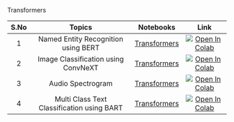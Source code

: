 Transformers

| S.No |                                                       Topics                                                       |                                                                           Notebooks                                                                           |                                                                                                               Link                                                                                                                |
|:----:|:------------------------------------------------------------------------------------------------------------------:|:-------------------------------------------------------------------------------------------------------------------------------------------------------------:|:---------------------------------------------------------------------------------------------------------------------------------------------------------------------------------------------------------------------------------:|
|  1   |                Named Entity Recognition using BERT                 | [Transformers]((https://github.com/rbg-research/AI-Training/blob/main/Bootcamps-Workshops/EssentialAI/8.%20Conventional-ML-Algorithms-4.ipynb)) | [![Open In Colab](https://colab.research.google.com/assets/colab-badge.svg)](https://colab.research.google.com/github/JAYAKRISHNAN27122000/AI-Training/blob/main/EssentialAI/Transformers/Custom_Named_Entity_Recognition_with_BERT_only_first_wordpiece.ipynb) |
|  2   |                Image Classification using ConvNeXT                 | [Transformers]((https://github.com/rbg-research/AI-Training/blob/main/Bootcamps-Workshops/EssentialAI/8.%20Conventional-ML-Algorithms-4.ipynb)) | [![Open In Colab](https://colab.research.google.com/assets/colab-badge.svg)](https://colab.research.google.com/github/JAYAKRISHNAN27122000/AI-Training/blob/main/EssentialAI/Transformers/Fine_tune_ConvNeXT_for_image_classification.ipynb) |
|  3   |                Audio Spectrogram                 | [Transformers]((https://github.com/rbg-research/AI-Training/blob/main/Bootcamps-Workshops/EssentialAI/8.%20Conventional-ML-Algorithms-4.ipynb)) | [![Open In Colab](https://colab.research.google.com/assets/colab-badge.svg)](https://colab.research.google.com/github/JAYAKRISHNAN27122000/AI-Training/blob/main/EssentialAI/Transformers/Inference_with_the_Audio_Spectogram_Transformer_to_classify_audio.ipynb) |
|  4   |                Multi Class Text Classification using BART                 | [Transformers]((https://github.com/rbg-research/AI-Training/blob/main/Bootcamps-Workshops/EssentialAI/8.%20Conventional-ML-Algorithms-4.ipynb)) | [![Open In Colab](https://colab.research.google.com/assets/colab-badge.svg)](https://colab.research.google.com/github/JAYAKRISHNAN27122000/AI-Training/blob/main/EssentialAI/Transformers/Multi_Class_Text_Classification_Using_BART.ipynb) |
